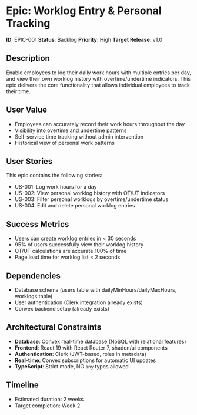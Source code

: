 # Epic: Worklog Entry & Personal Tracking

**ID**: EPIC-001
**Status**: Backlog
**Priority**: High
**Target Release**: v1.0

## Description

Enable employees to log their daily work hours with multiple entries per day, and view their own worklog history with overtime/undertime indicators. This epic delivers the core functionality that allows individual employees to track their time.

## User Value

- Employees can accurately record their work hours throughout the day
- Visibility into overtime and undertime patterns
- Self-service time tracking without admin intervention
- Historical view of personal work patterns

## User Stories

This epic contains the following stories:
- US-001: Log work hours for a day
- US-002: View personal worklog history with OT/UT indicators
- US-003: Filter personal worklogs by overtime/undertime status
- US-004: Edit and delete personal worklog entries

## Success Metrics

- Users can create worklog entries in < 30 seconds
- 95% of users successfully view their worklog history
- OT/UT calculations are accurate 100% of time
- Page load time for worklog list < 2 seconds

## Dependencies

- Database schema (users table with dailyMinHours/dailyMaxHours, worklogs table)
- User authentication (Clerk integration already exists)
- Convex backend setup (already exists)

## Architectural Constraints

- **Database**: Convex real-time database (NoSQL with relational features)
- **Frontend**: React 19 with React Router 7, shadcn/ui components
- **Authentication**: Clerk (JWT-based, roles in metadata)
- **Real-time**: Convex subscriptions for automatic UI updates
- **TypeScript**: Strict mode, NO `any` types allowed

## Timeline

- Estimated duration: 2 weeks
- Target completion: Week 2
